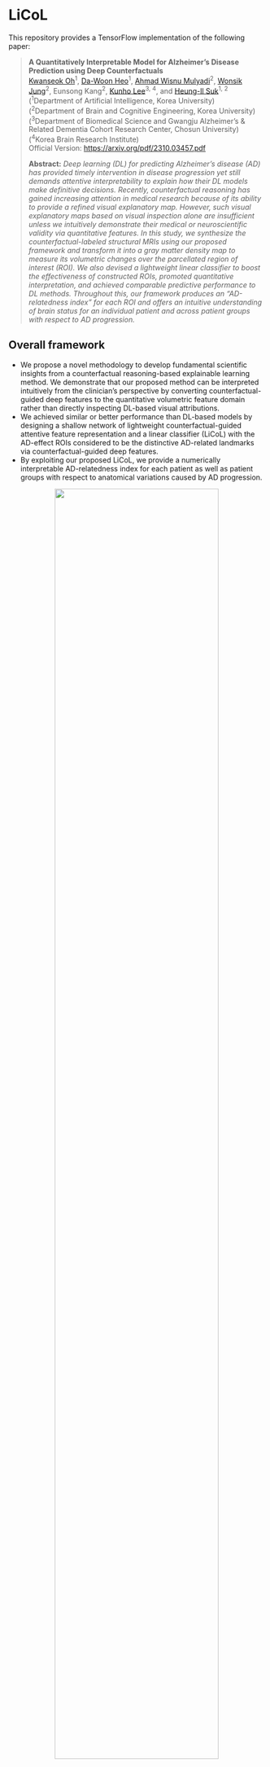 # LiCoL
This repository provides a TensorFlow implementation of the following paper:
> **A Quantitatively Interpretable Model for Alzheimer’s Disease Prediction using Deep Counterfactuals**<br>
> [Kwanseok Oh](https://scholar.google.co.kr/citations?user=EMYHaHUAAAAJ&hl=ko)<sup>1</sup>, [Da-Woon Heo](https://scholar.google.co.kr/citations?user=WapMdZ8AAAAJ&hl=ko&oi=ao)<sup>1</sup>, [Ahmad Wisnu Mulyadi](https://scholar.google.co.kr/citations?user=u50w0cUAAAAJ&hl=ko)<sup>2</sup>, [Wonsik Jung](https://scholar.google.co.kr/citations?user=W4y-TAcAAAAJ&hl=ko)<sup>2</sup>, Eunsong Kang<sup>2</sup>, [Kunho Lee](https://scholar.google.co.kr/citations?user=AoXfBv8AAAAJ&hl=ko)<sup>3, 4</sup>, and [Heung-Il Suk](https://scholar.google.co.kr/citations?user=dl_oZLwAAAAJ&hl=ko)<sup>1, 2</sup><br/>
> (<sup>1</sup>Department of Artificial Intelligence, Korea University) <br/>
> (<sup>2</sup>Department of Brain and Cognitive Engineering, Korea University) <br/>
> (<sup>3</sup>Department of Biomedical Science and Gwangju Alzheimer’s & Related Dementia Cohort Research Center, Chosun University) <br/>
> (<sup>4</sup>Korea Brain Research Institute) <br/>
> Official Version: https://arxiv.org/pdf/2310.03457.pdf <br/>
> 
> **Abstract:** *Deep learning (DL) for predicting Alzheimer’s disease (AD) has provided timely intervention in disease progression yet still demands attentive interpretability to explain how their DL models make definitive decisions. Recently, counterfactual reasoning has gained increasing attention in medical research because of its ability to provide a refined visual explanatory map. However, such visual explanatory maps based on visual inspection alone are insufficient unless we intuitively demonstrate their medical or neuroscientific validity via quantitative features. In this study, we synthesize the counterfactual-labeled structural MRIs using our proposed framework and transform it into a gray matter density map to measure its volumetric changes over the parcellated region of interest (ROI). We also devised a lightweight linear classifier to boost the effectiveness of constructed ROIs, promoted quantitative interpretation, and achieved comparable predictive performance to DL methods. Throughout this, our framework produces an “AD-relatedness index” for each ROI and offers an intuitive understanding of brain status for an individual patient and across patient groups with respect to AD progression.*

## Overall framework
- We propose a novel methodology to develop fundamental scientific insights from a counterfactual reasoning-based explainable learning method. We demonstrate that our proposed method can be interpreted intuitively from the clinician’s perspective by converting counterfactual-guided deep features to the quantitative volumetric feature domain rather than directly inspecting DL-based visual attributions.
- We achieved similar or better performance than DL-based models by designing a shallow network of lightweight counterfactual-guided attentive feature representation and a linear classifier (LiCoL) with the AD-effect ROIs considered to be the distinctive AD-related landmarks via counterfactual-guided deep features.
- By exploiting our proposed LiCoL, we provide a numerically interpretable AD-relatedness index for each patient as well as patient groups with respect to anatomical variations caused by AD progression.

<p align="center"><img width="80%" src="https://github.com/ku-milab/LiCoL/assets/57162425/17ef8f9e-d315-4b13-b3b8-eed65f1f2ecd" /></p>

## Qualitative Analyses
### Illustration of inferred AD-effect and statistical maps in binary and multi-class scenarios
<p align="center"><img width="100%" src="https://github.com/ku-milab/LiCoL/assets/57162425/d9fae7e4-a506-4fdd-b36f-19f7bb29b54f" /></p>
<p align="center"><img width="65%" src="https://github.com/ku-milab/LiCoL/assets/57162425/532c56a6-d412-4822-b89b-1e3d8b6b3c0a" /></p>

### Visualization of a normalized AD-relatedness index over the group-wise (first column) and individuals (second and third columns) 
<p align="center"><img width="100%" src="https://github.com/ku-milab/LiCoL/assets/57162425/2168d64a-6c21-46bc-a6c6-2deabd9ae2be" /></p>

## Quantitative Evaluations
<p align="center"><img width="100%" src="https://github.com/ku-milab/LiCoL/assets/57162425/7438832c-9fff-48ea-a46c-ba6306e8c7e4" /></p>
<p align="center"><img width="50%" src="https://github.com/ku-milab/LiCoL/assets/57162425/44d146ef-5884-4f98-9f8a-6f50ee7ef060" /></p>

## Requirements
* [TensorFlow 2.2.0+](https://www.tensorflow.org/)
* [Python 3.6+](https://www.continuum.io/downloads)
* [Scikit-learn 0.23.2+](https://scikit-learn.org/stable/)
* [Nibabel 3.0.1+](https://nipy.org/nibabel/)

## Downloading datasets
To download Alzheimer's disease neuroimaging initiative dataset
* https://adni.loni.usc.edu/

## How to Run
### Counterfactual Map Generation
Mode: #0 Learn, #1 Explain

1. Learn: pre-training the predictive model
>- `CMG_config.py --mode="Learn"`
>- Set the mode as a "Learn" to train the predictive model

2. Explain: Counterfactual map generation using a pre-trained diagnostic model
>- `CMG_config.py --mode="Explain" --dataset=None --scenario=None`
>- Change the mode from "Learn" to "Explain" on Config.py
>- Set the classifier and encoder weight for training (freeze)
>- Set the variables of dataset and scenario for training

### AD-Effect Map and LiCoL
1. AD-effect map acquisition based on manipulated real-/counterfactual-labeled gray matter density maps
>- `AD-effect Map Acquisition.ipynb`
>- This step for the AD-effect map acquisition was implemented by using the Jupyter notebook
>- Execute markdown cells written in jupyter notebook in order

2. LiCoL
>- `LiCoL_ALL.py --datatset=None --scenario=None --data_path==None`
>- Set the variables of dataset and scenario for training
>- For example, dataset="ADNI" and scenario="CN_AD"
>- Modify the data path for uploading the dataset (=line 234)

## Citation
If you find this work useful for your research, please cite the following paper:

```
@article{oh2023quantitatively,
  title={A Quantitatively Interpretable Model for Alzheimer's Disease Prediction Using Deep Counterfactuals},
  author={Oh, Kwanseok and Heo, Da-Woon and Mulyadi, Ahmad Wisnu and Jung, Wonsik and Kang, Eunsong and Lee, Kun Ho and Suk, Heung-Il},
  journal={arXiv preprint arXiv:2310.03457},
  year={2023}
}
```

## Acknowledgement
This work was supported by the Institute of Information & communications Technology Planning & Evaluation (IITP) grant funded by the Korea government (MSIT) No. 20220-00959 ((Part 2) Few-Shot Learning of Causal Inference in Vision and Language for Decision Making) and No. 20190-00079 (Department of Artificial Intelligence (Korea University)). This study was further supported by KBRI basic research program through Korea Brain Research Institute funded by the Ministry of Science and ICT (22-BR-03-05).

